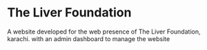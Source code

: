 # The Liver Foundation
A website developed for the web presence of The Liver Foundation, karachi. with an admin dashboard to manage the website